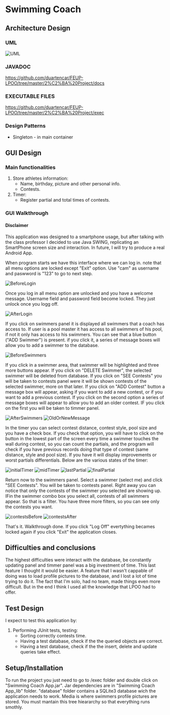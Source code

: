 # Swimming Coach

## Architecture Design

### UML
![UML]

### JAVADOC
https://github.com/duartencar/FEUP-LPOO/tree/master/2%C2%BA%20Project/docs

### EXECUTABLE FILES
https://github.com/duartencar/FEUP-LPOO/tree/master/2%C2%BA%20Project/exec

### Design Patterns
  * Singleton - in main container

## GUI Design

### Main functionalities

 1. Store athletes information:
 	* Name, birthday, picture and other personal info.
 	* Contests.
 2. Timer:
 	* Register partial and total times of contests.

### GUI Walkthrough

#### Disclaimer
This application was designed to a smartphone usage, but after talking with the class professor I decided to use Java SWING, replicating an SmartPhone screen size and interaction. In future, I will try to produce a real Android App.

When program starts we have this interface where we can log in. note that all menu options are locked except "Exit" option.
Use "cam" as username and paswword is "123" to go to next step.

![BeforeLogin]

Once you log in all menu option are unlocked and you have a welcome message. Username field and password field become locked. They just unlock once you logg off.

![AfterLogin]

If you click on swimmers panel it is displayed all swimmers that a coach has access to. If user is a pool master it has access to all swimmers of his pool, if not it only has access to his swimmers. You can see that a blue button ("ADD Swimmer") is present. if you click it, a series of message boxes will allow you to add a swimmer to the database.

![BeforeSwimmers]

If you click in a swimmer area, that swimmer will be highlighted and three more buttons appear. If you click on "DELETE Swimmer", the selected swimmer will be deleted from database. If you click on "SEE Contests" you will be taken to contests panel were it will be shown contests of the selected swimmer, more on that later. If you click on "ADD Contest" button a message box will appear, asking if you want to add a new contest, or if you want to add a previous contest. If you click on the second option a series of message boxes will appear to allow you to add an older contest. IF you click on the first you will be taken to timmer panel.

![AfterSwimmers] ![OldOrNewMessage] 

In the timer you can select contest distance, contest style, pool size and you have a check box. If you check that option, you will have to click on the button in the lowest part of the screen every time a swimmer touches the wall during contest, so you can count the partials, and the program will check if you have previous records doing that type of contest (same distance, style and pool size). If you have it will display improvements or worst partials differentials. Below are the various states of the timer:

![initialTimer] ![midTimer] ![lastPartial] ![finalPartial]

Return now to the swimmers panel. Select a swimmer (select me) and click "SEE Contests". You will be taken to contests panel. Right away you can notice that only the contests of the swimmer you selected are showing up. IFin the swimmer combo box you select all, contests of all swimmers appear. So that is a filter. You have three more filters, so you can see only the contests you want.

![contestsBefore] ![contestsAfter]

That's it. Walkthrough done. If you click "Log Off" evertything becames locked again if you click "Exit" the application closes. 

## Difficulties and conclusions
The highest difficulties were interact with the database, be constantly updating panel and timmer panel was a big investment of time. This last feature I thought it would be easier. A feature that I wasn't cappable of doing was to load profile pictures to the database, and I lost a lot of time trying to do it. The fact that I'm solo, had no team, made things even more difficult. But in the end I think I used all the knowledge that LPOO had to offer.

## Test Design

 I expect to test this application by:
 
 1. Performing JUnit tests, testing:
	- Sorting correctly contests time.
	- Having a test database, check if the the queried objects are correct.
	- Having a test database, check if the the insert, delete and update queries take effect.

## Setup/Installation
To run the project you just need to go to /exec folder and double click on "Swimming Coach App.jar".
Jar dependencies are in "Swimming Coach App_lib" folder.
"database" folder contains a SQLite3 database wich the application needs to work. Media is where swimmers profile pictures are stored.
You must mantain this tree hieararchy so that everything runs smothly.

[UML]: ./media/UML.png
[BeforeLogin]: ./media/beforeLogin.png
[AfterLogin]: ./media/afterLogin.png
[BeforeSwimmers]: ./media/swimmersPanelBeforeSelected.png
[AfterSwimmers]: ./media/swimmersPanelAfterSelected.png
[OldOrNewMessage]: ./media/oldOrNew.png
[initialTimer]: ./media/timerInitialState.png
[midTimer]: ./media/timerWithComparisonMid.png
[lastPartial]: ./media/timerLastPartialState.png
[finalPartial]: ./media/timerFinalState.png
[contestsBefore]: ./media/contestsPanelBeforeFilter.png
[contestsAfter]: ./media/contestsPanelAfterFilter.png
